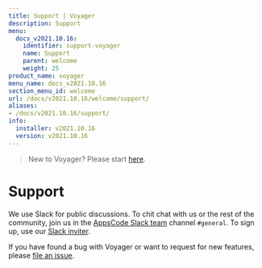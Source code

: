 ```yaml
---
title: Support | Voyager
description: Support
menu:
  docs_v2021.10.16:
    identifier: support-voyager
    name: Support
    parent: welcome
    weight: 25
product_name: voyager
menu_name: docs_v2021.10.16
section_menu_id: welcome
url: /docs/v2021.10.16/welcome/support/
aliases:
- /docs/v2021.10.16/support/
info:
  installer: v2021.10.16
  version: v2021.10.16
---
```


> New to Voyager? Please start [here](/docs/v2021.10.16/concepts/overview).

# Support

We use Slack for public discussions. To chit chat with us or the rest of the community, join us in the [AppsCode Slack team](https://appscode.slack.com/messages/C0XQFLGRM/details/) channel `#general`. To sign up, use our [Slack inviter](https://slack.appscode.com/).

If you have found a bug with Voyager or want to request for new features, please [file an issue](https://github.com/voyagermesh/voyager/issues/new).

